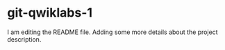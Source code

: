 # git-qwiklabs-1
I am editing the README file. Adding some more details about the project description.

